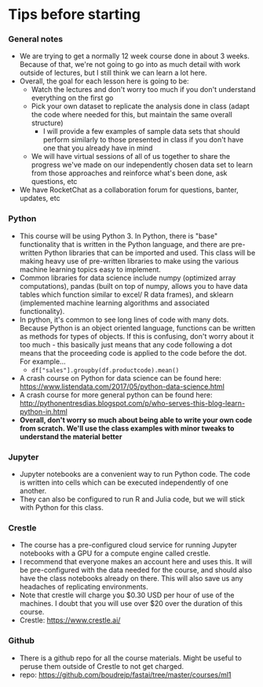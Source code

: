 # Tips before starting

### General notes
* We are trying to get a normally 12 week course done in about 3 weeks. Because of that, we're not going to go into as much detail with work outside of lectures, but I still think we can learn a lot here.
* Overall, the goal for each lesson here is going to be:
   * Watch the lectures and don't worry too much if you don't understand everything on the first go
   * Pick your own dataset to replicate the analysis done in class (adapt the code where needed for this, but maintain the same overall structure)
      * I will provide a few examples of sample data sets that should perform similarly to those presented in class if you don't have one that you already have in mind
   * We will have virtual sessions of all of us together to share the progress we've made on our independently chosen data set to learn from those approaches and reinforce what's been done, ask questions, etc
* We have RocketChat as a collaboration forum for questions, banter, updates, etc

### Python
* This course will be using Python 3. In Python, there is "base" functionality that is written in the Python language, and there are pre-written Python libraries that can be imported and used. This class will be making heavy use of pre-written libraries to make using the various machine learning topics easy to implement.
* Common libraries for data science include numpy (optimized array computations), pandas (built on top of numpy, allows you to have data tables which function similar to excel/ R data frames), and sklearn (implemented machine learning algorithms and associated functionality).
* In python, it's common to see long lines of code with many dots. Because Python is an object oriented language, functions can be written as methods for types of objects. If this is confusing, don't worry about it too much - this basically just means that any code following a dot means that the proceeding code is applied to the code before the dot. For example...
  * `df["sales"].groupby(df.productcode).mean()`
* A crash course on Python for data science can be found here: https://www.listendata.com/2017/05/python-data-science.html
* A crash course for more general python can be found here: http://pythonentresdias.blogspot.com/p/who-serves-this-blog-learn-python-in.html
* __Overall, don't worry so much about being able to write your own code from scratch. We'll use the class examples with minor tweaks to understand the material better__

### Jupyter
* Jupyter notebooks are a convenient way to run Python code. The code is written into cells which can be executed independently of one another.
* They can also be configured to run R and Julia code, but we will stick with Python for this class.

### Crestle
* The course has a pre-configured cloud service for running Jupyter notebooks with a GPU for a compute engine called crestle.
* I recommend that everyone makes an account here and uses this. It will be pre-configured with the data needed for the course, and should also have the class notebooks already on there. This will also save us any headaches of replicating environments.
* Note that crestle will charge you $0.30 USD per hour of use of the machines. I doubt that you will use over $20 over the duration of this course.
* Crestle: https://www.crestle.ai/

### Github
* There is a github repo for all the course materials. Might be useful to peruse them outside of Crestle to not get charged.
* repo: https://github.com/boudrejp/fastai/tree/master/courses/ml1

